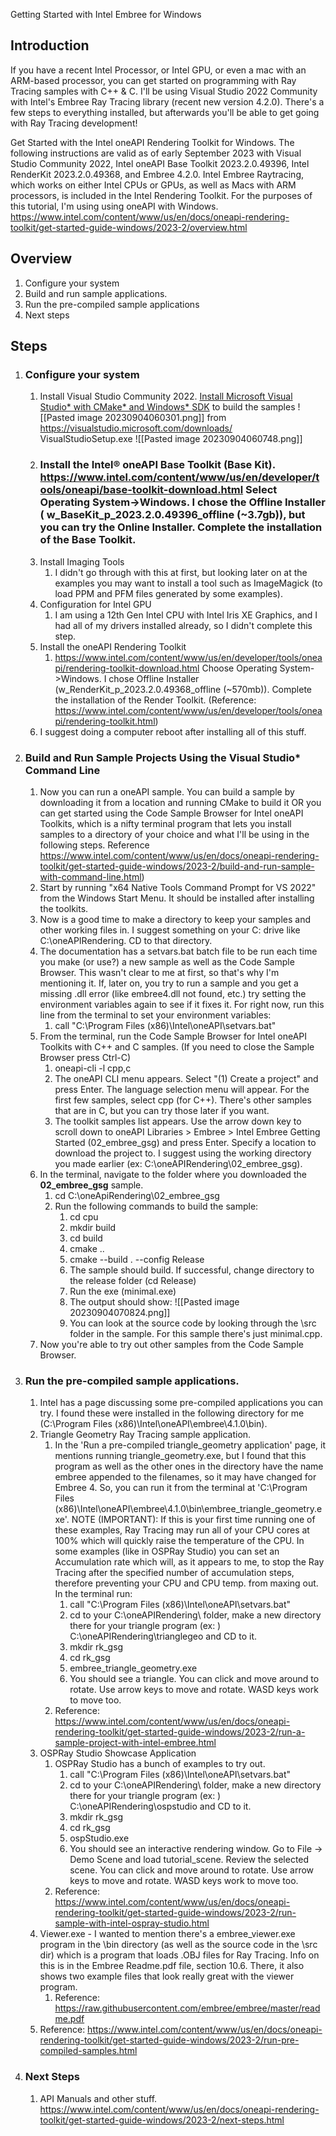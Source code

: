 Getting Started with Intel Embree for Windows

## Introduction

If you have a recent Intel Processor, or Intel GPU, or even a mac with an ARM-based processor, you can get started on programming with Ray Tracing samples with C++ & C. I'll be using Visual Studio 2022 Community with Intel's Embree Ray Tracing library (recent new version 4.2.0). There's a few steps to everything installed, but afterwards you'll be able to get going with Ray Tracing development!

Get Started with the Intel oneAPI Rendering Toolkit for Windows. The following instructions are valid as of early September 2023 with Visual Studio Community 2022, Intel oneAPI Base Toolkit 2023.2.0.49396, Intel RenderKit 2023.2.0.49368, and Embree 4.2.0.   Intel Embree Raytracing, which works on either Intel CPUs or GPUs, as well as Macs with ARM processors, is included in the Intel Rendering Toolkit. For the purposes of this tutorial, I'm using using oneAPI with Windows. 
https://www.intel.com/content/www/us/en/docs/oneapi-rendering-toolkit/get-started-guide-windows/2023-2/overview.html

## Overview
1. Configure your system
2. Build and run sample applications.
3. Run the pre-compiled sample applications
4. Next steps

## Steps
1. ### Configure your system
	1. Install Visual Studio Community 2022. [Install Microsoft Visual Studio* with CMake* and Windows* SDK](https://www.intel.com/content/www/us/en/docs/oneapi-rendering-toolkit/get-started-guide-windows/2023-2/configure-your-system.html#GUID-3EB2F0E9-D3EA-4CE6-99B7-EE9DCEE0B6F0) to build the samples      ![[Pasted image 20230904060301.png]] from https://visualstudio.microsoft.com/downloads/        VisualStudioSetup.exe             ![[Pasted image 20230904060748.png]]
	1. ### Install the Intel® oneAPI Base Toolkit (Base Kit). https://www.intel.com/content/www/us/en/developer/tools/oneapi/base-toolkit-download.html  Select Operating System->Windows. I chose the Offline Installer ( w_BaseKit_p_2023.2.0.49396_offline (~3.7gb)), but you can try the Online Installer.  Complete the installation of the Base Toolkit.
	2. Install Imaging Tools
		1. I didn't go through with this at first, but looking later on at the examples you may want to install a tool such as ImageMagick (to load PPM and PFM files generated by some examples).
	3. Configuration for Intel GPU
		1. I am using a 12th Gen Intel CPU with Intel Iris XE Graphics, and I had all of my drivers installed already, so I didn't complete this step.
	4. Install the oneAPI Rendering Toolkit
		1. https://www.intel.com/content/www/us/en/developer/tools/oneapi/rendering-toolkit-download.html   Choose Operating System->Windows. I chose Offline Installer (w_RenderKit_p_2023.2.0.49368_offline (~570mb)). Complete the installation of the Render Toolkit.  (Reference: https://www.intel.com/content/www/us/en/developer/tools/oneapi/rendering-toolkit.html)
	5. I suggest doing a computer reboot after installing all of this stuff.
2. ### Build and Run Sample Projects Using the Visual Studio* Command Line
	1.  Now you can run a oneAPI sample. You can build a sample by downloading it from a location and running CMake to build it  OR you can get started using the Code Sample Browser for Intel oneAPI Toolkits, which is a nifty terminal program that lets you install samples to a directory of your choice and what I'll be using in the following steps. Reference https://www.intel.com/content/www/us/en/docs/oneapi-rendering-toolkit/get-started-guide-windows/2023-2/build-and-run-sample-with-command-line.html)
	2.  Start by running "x64 Native Tools Command Prompt for VS 2022" from the Windows Start Menu. It should be installed after installing the toolkits.
	3. Now is a good time to make a directory to keep your samples and other working files in. I suggest something on your C: drive like C:\oneAPIRendering.  CD to that directory.
	4. The documentation has a setvars.bat batch file to be run each time you make (or use?) a new sample as well as the Code Sample Browser. This wasn't clear to me at first, so that's why I'm mentioning it. If, later on, you try to run a sample and you get a missing .dll error (like embree4.dll not found, etc.) try setting the environment variables again to see if it fixes it. For right now, run this line from the terminal to set your environment variables:
		1. call "C:\Program Files (x86)\Intel\oneAPI\setvars.bat"
	5. From the terminal, run the Code Sample Browser for Intel oneAPI Toolkits with C++ and C samples. (If you need to close the Sample Browser press Ctrl-C)
		1. oneapi-cli -l cpp,c
		2. The oneAPI CLI menu appears.  Select "(1) Create a project" and press Enter. The language selection menu will appear. For the first few samples, select cpp (for C++). There's other samples that are in C, but you can try those later if you want.
		3. The toolkit samples list appears. Use the arrow down key to scroll down to oneAPI Libraries > Embree > Intel Embree Getting Started (02_embree_gsg)  and press Enter. Specify a location to download the project to. I suggest using the working directory you made earlier (ex: C:\oneAPIRendering\02_embree_gsg\).
	6. In the terminal, navigate to the folder where you downloaded the **02_embree_gsg** sample.
		1. cd C:\oneApiRendering\02_embree_gsg
		2. Run the following commands to build the sample:
			1. cd cpu
			2. mkdir build
			3. cd build
			4. cmake ..
			5. cmake --build . --config Release
			6. The sample should build. If successful, change directory to the release folder   (cd Release)
			7. Run the exe (minimal.exe)
			8. The output should show: ![[Pasted image 20230904070824.png]]
			9. You can look at the source code by looking through the \src folder in the sample. For this sample there's just minimal.cpp.
	7. Now you're able to try out other samples from the Code Sample Browser.
3. ### Run the pre-compiled sample applications.
	1. Intel has a page discussing some pre-compiled applications you can try. I found these were installed in the following directory for me (C:\Program Files (x86)\Intel\oneAPI\embree\4.1.0\bin).
	2. Triangle Geometry Ray Tracing sample application. 
		1. In the 'Run a pre-compiled triangle_geometry application' page, it mentions running triangle_geometry.exe, but I found that this program as well as the other ones in the directory have the name embree appended to the filenames, so it may have changed for Embree 4. So, you can run it from the terminal at 'C:\Program Files (x86)\Intel\oneAPI\embree\4.1.0\bin\embree_triangle_geometry.exe'.  NOTE (IMPORTANT): If this is your first time running one of these examples, Ray Tracing may run all of your CPU cores at 100% which will quickly raise the temperature of the CPU. In some examples (like in OSPRay Studio) you can set an Accumulation rate which will, as it appears to me, to stop the Ray Tracing after the specified number of accumulation steps, therefore preventing your CPU and CPU temp. from maxing out. In the terminal run:
			1. call "C:\Program Files (x86)\Intel\oneAPI\setvars.bat"
			2. cd to your C:\oneAPIRendering\ folder, make a new directory there for your triangle program  (ex: ) C:\oneAPIRendering\trianglegeo and CD to it.
			3. mkdir rk_gsg
			4. cd rk_gsg
			5. embree_triangle_geometry.exe
			6. You should see a triangle. You can click and move around to rotate. Use arrow keys to move and rotate. WASD keys work to move too. 
		2. Reference: https://www.intel.com/content/www/us/en/docs/oneapi-rendering-toolkit/get-started-guide-windows/2023-2/run-a-sample-project-with-intel-embree.html
	3. OSPRay Studio Showcase Application
		1. OSPRay Studio has a bunch of examples to try out.
			1. call "C:\Program Files (x86)\Intel\oneAPI\setvars.bat"
			2. cd to your C:\oneAPIRendering\ folder, make a new directory there for your triangle program  (ex: ) C:\oneAPIRendering\ospstudio and CD to it.
			3. mkdir rk_gsg
			4. cd rk_gsg
			5. ospStudio.exe
			6. You should see an interactive rendering window. Go to File -> Demo Scene and load tutorial_scene. Review the selected scene. You can click and move around to rotate. Use arrow keys to move and rotate. WASD keys work to move too. 
		2. Reference: https://www.intel.com/content/www/us/en/docs/oneapi-rendering-toolkit/get-started-guide-windows/2023-2/run-sample-with-intel-ospray-studio.html
	4. Viewer.exe - I wanted to mention there's a embree_viewer.exe program in the \bin  directory (as well as the source code in the \src dir) which is a program that loads .OBJ files for Ray Tracing. Info on this is in the Embree Readme.pdf file, section 10.6. There, it also shows two example files that look really great with the viewer program.
		1. Reference: https://raw.githubusercontent.com/embree/embree/master/readme.pdf
	5. Reference: https://www.intel.com/content/www/us/en/docs/oneapi-rendering-toolkit/get-started-guide-windows/2023-2/run-pre-compiled-samples.html
4. ### Next Steps
	1. API Manuals and other stuff. https://www.intel.com/content/www/us/en/docs/oneapi-rendering-toolkit/get-started-guide-windows/2023-2/next-steps.html
